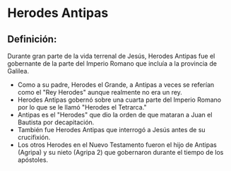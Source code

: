 # Herodes Antipas

## Definición: 

Durante gran parte de la vida terrenal de Jesús, Herodes Antipas fue el gobernante de la parte del Imperio Romano que incluía a la provincia de Galilea.

* Como a su padre, Herodes el Grande, a Antipas a veces se referían como el "Rey Herodes" aunque realmente no era un rey.
* Herodes Antipas gobernó sobre una cuarta parte del Imperio Romano por lo que se le llamó "Herodes el Tetrarca."
* Antipas es el "Herodes" que dio la orden de que mataran a Juan el Bautista por decapitación.
* También fue Herodes Antipas que interrogó a Jesús antes de su crucifixión.
* Los otros Herodes en el Nuevo Testamento fueron el hijo de Antipas (Agripa) y su nieto (Agripa 2) que gobernaron durante el tiempo de los apóstoles.

